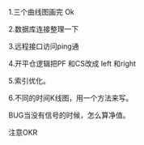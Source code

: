 1.三个曲线图画完           Ok

2.数据库连接整理一下

3.远程接口访问ping通

4.开平仓逻辑把PF 和CS改成  left 和right

5.索引优化。

6.不同的时间K线图，用一个方法来写。



BUG当没有信号的时候，怎么算净值。





注意OKR

